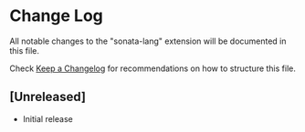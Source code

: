 # Change Log

All notable changes to the "sonata-lang" extension will be documented in this file.

Check [Keep a Changelog](http://keepachangelog.com/) for recommendations on how to structure this file.

## [Unreleased]

- Initial release